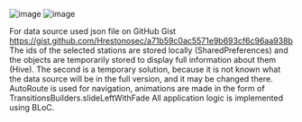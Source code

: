 ![image](https://github.com/user-attachments/assets/774e147b-b1b6-4bbf-8a1b-4a4045a9a728)
![image](https://github.com/user-attachments/assets/ed12694c-1e4d-422b-8afd-542cf728a01e)

For data source used json file on GitHub Gist
https://gist.github.com/Hrestonosec/a71b59c0ac5571e9b693cf6c96aa938b
The ids of the selected stations are stored locally (SharedPreferences) and the objects are temporarily stored to display full information about them (Hive). The second is a temporary solution, because it is not known what the data source will be in the full version, and it may be changed there.
AutoRoute is used for navigation, animations are made in the form of TransitionsBuilders.slideLeftWithFade
All application logic is implemented using BLoC.
